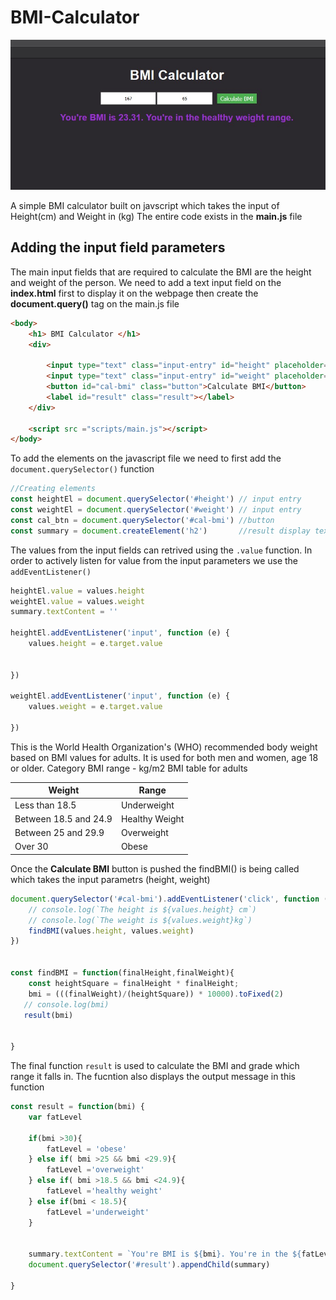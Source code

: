 # BMI-Calculator

<img src="styles/cover.jpg">

 A simple BMI calculator built on javscript which takes the input of Height(cm) and Weight in (kg)
 The entire code exists in the **main.js** file 

## Adding the input field parameters
The main input fields that are required to calculate the BMI are the height and weight of the person.
We need to add a text input field on the **index.html** first to display it on the webpage then create the
**document.query()** tag on the main.js file

```html
<body>
    <h1> BMI Calculator </h1>
    <div>

        <input type="text" class="input-entry" id="height" placeholder="Enter your Height (cm)" name="text">
        <input type="text" class="input-entry" id="weight" placeholder="Enter your weight (kg)" name="text">
        <button id="cal-bmi" class="button">Calculate BMI</button>
        <label id="result" class="result"></label>
    </div>

    <script src ="scripts/main.js"></script>
</body>
```
To add the elements on the javascript file we need to first add the `document.querySelector()` function 

```javascript 
//Creating elements
const heightEl = document.querySelector('#height') // input entry
const weightEl = document.querySelector('#weight') // input entry
const cal_btn = document.querySelector('#cal-bmi') //button
const summary = document.createElement('h2')       //result display text
```
The values from the input fields can retrived using the `.value` function. In order to actively listen for value from the input parameters we use the `addEventListener()` 

```javascript
heightEl.value = values.height
weightEl.value = values.weight
summary.textContent = ''

heightEl.addEventListener('input', function (e) {
    values.height = e.target.value

    
})

weightEl.addEventListener('input', function (e) {
    values.weight = e.target.value

})
```

This is the World Health Organization's (WHO) recommended body weight based on BMI values for adults. It is used for both men and women, age 18 or older.
Category	BMI range - kg/m2
BMI table for adults

| Weight  | Range |
| ------------- | ------------- |
| Less than 18.5 | Underweight  |
| Between 18.5 and 24.9  | Healthy Weight  |
| Between 25 and 29.9  | Overweight  |
| Over 30  | Obese  |

Once the **Calculate BMI** button is pushed the findBMI() is being called which takes the input parametrs (height, weight)

```javascript
document.querySelector('#cal-bmi').addEventListener('click', function (e) {
    // console.log(`The height is ${values.height} cm`)
    // console.log(`The weight is ${values.weight}kg`)
    findBMI(values.height, values.weight)
})


const findBMI = function(finalHeight,finalWeight){
    const heightSquare = finalHeight * finalHeight;
    bmi = (((finalWeight)/(heightSquare)) * 10000).toFixed(2)
   // console.log(bmi)
   result(bmi)


}
```
The final function `result` is used to calculate the BMI and grade which range it falls in. The fucntion also displays the output message in this function
```javascript
const result = function(bmi) {
    var fatLevel

    if(bmi >30){
        fatLevel = 'obese'
    } else if( bmi >25 && bmi <29.9){
        fatLevel ='overweight'
    } else if( bmi >18.5 && bmi <24.9){
        fatLevel ='healthy weight'
    } else if(bmi < 18.5){
        fatLevel ='underweight'
    }
        
    
    summary.textContent = `You're BMI is ${bmi}. You're in the ${fatLevel} range.`
    document.querySelector('#result').appendChild(summary)

}
```


